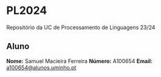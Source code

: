 # PL2024

Repositório da UC de Processamento de Linguagens 23/24

## Aluno
**Nome:** Samuel Macieira Ferreira
**Número:** A100654
**Email:** a100654@alunos.uminho.pt
